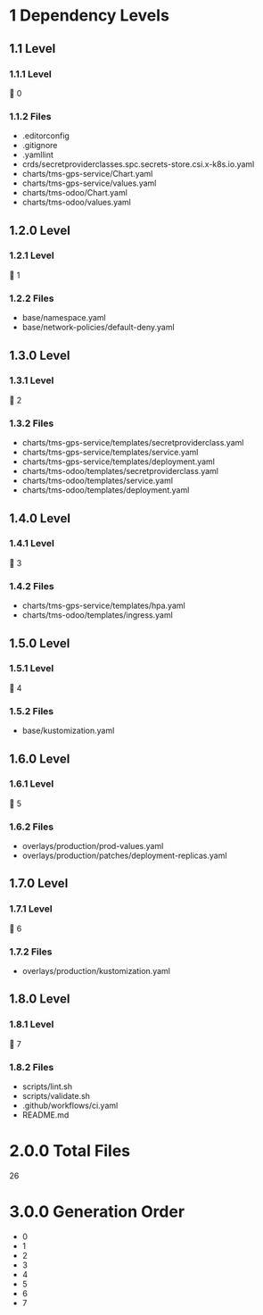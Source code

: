 # 1 Dependency Levels

## 1.1 Level

### 1.1.1 Level

🔹 0

### 1.1.2 Files

- .editorconfig
- .gitignore
- .yamllint
- crds/secretproviderclasses.spc.secrets-store.csi.x-k8s.io.yaml
- charts/tms-gps-service/Chart.yaml
- charts/tms-gps-service/values.yaml
- charts/tms-odoo/Chart.yaml
- charts/tms-odoo/values.yaml

## 1.2.0 Level

### 1.2.1 Level

🔹 1

### 1.2.2 Files

- base/namespace.yaml
- base/network-policies/default-deny.yaml

## 1.3.0 Level

### 1.3.1 Level

🔹 2

### 1.3.2 Files

- charts/tms-gps-service/templates/secretproviderclass.yaml
- charts/tms-gps-service/templates/service.yaml
- charts/tms-gps-service/templates/deployment.yaml
- charts/tms-odoo/templates/secretproviderclass.yaml
- charts/tms-odoo/templates/service.yaml
- charts/tms-odoo/templates/deployment.yaml

## 1.4.0 Level

### 1.4.1 Level

🔹 3

### 1.4.2 Files

- charts/tms-gps-service/templates/hpa.yaml
- charts/tms-odoo/templates/ingress.yaml

## 1.5.0 Level

### 1.5.1 Level

🔹 4

### 1.5.2 Files

- base/kustomization.yaml

## 1.6.0 Level

### 1.6.1 Level

🔹 5

### 1.6.2 Files

- overlays/production/prod-values.yaml
- overlays/production/patches/deployment-replicas.yaml

## 1.7.0 Level

### 1.7.1 Level

🔹 6

### 1.7.2 Files

- overlays/production/kustomization.yaml

## 1.8.0 Level

### 1.8.1 Level

🔹 7

### 1.8.2 Files

- scripts/lint.sh
- scripts/validate.sh
- .github/workflows/ci.yaml
- README.md

# 2.0.0 Total Files

26

# 3.0.0 Generation Order

- 0
- 1
- 2
- 3
- 4
- 5
- 6
- 7

